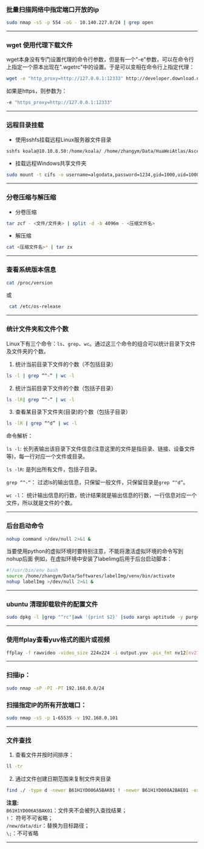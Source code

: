 ### 批量扫描网络中指定端口开放的ip
```sh
sudo nmap -sS -p 554 -oG - 10.140.227.0/24 | grep open
```
---
### wget 使用代理下载文件
wget本身没有专门设置代理的命令行参数，但是有一个"-e"参数，可以在命令行上指定一个原本出现在".wgetrc"中的设置。于是可以变相在命令行上指定代理：
```sh
wget -e "http_proxy=http://127.0.0.1:12333" http://developer.download.nvidia.com/compute/cuda/10.1/Prod/local_installers/cuda_10.1.243_418.87.00_linux.run
```  
如果是https，则参数为：
```sh
-e "https_proxy=http://127.0.0.1:12333"
```
---
### 远程目录挂载
- 使用sshfs挂载远程Linux服务器文件目录
```sh
sshfs koala@10.10.8.50:/home/koala/ /home/zhangym/Data/HuaWeiAtlas/AscendWorkspace
```
- 挂载远程Windows共享文件夹
```sh
sudo mount -t cifs -o username=algodata,password=1234,gid=1000,uid=1000 //10.10.1.155/algodata3 /home/zhangym/Shared155
```
---
### 分卷压缩与解压缩
- 分卷压缩
```sh
tar zcf - <文件/文件夹> | split -d -b 4096m - <压缩文件名>
```
- 解压缩
```sh
cat <压缩文件名>* | tar zx
```
---
### 查看系统版本信息
```sh
cat /proc/version
```
或  
```sh
 cat /etc/os-release
```
---
### 统计文件夹和文件个数
Linux下有三个命令：`ls`、`grep`、`wc`。通过这三个命令的组合可以统计目录下文件及文件夹的个数。

1. 统计当前目录下文件的个数（不包括目录）
```sh
ls -l | grep “^-“ | wc -l
```

2. 统计当前目录下文件的个数（包括子目录）
```sh
ls -lR| grep “^-“ | wc -l
```

3. 查看某目录下文件夹(目录)的个数（包括子目录）
```sh
ls -lR | grep “^d” | wc -l
```

命令解析：

`ls -l`: 长列表输出该目录下文件信息(注意这里的文件是指目录、链接、设备文件等)，每一行对应一个文件或目录。

`ls -lR`: 是列出所有文件，包括子目录。

`grep “^-“`： 过滤ls的输出信息，只保留一般文件，只保留目录是`grep “^d”`。

`wc -l`： 统计输出信息的行数，统计结果就是输出信息的行数，一行信息对应一个文件，所以就是文件的个数。    

---
### 后台启动命令
```sh
nohup command >/dev/null 2>&1 &   
```
当要使用python的虚拟环境时要特别注意，不能将激活虚拟环境的命令写到nohup后面
例如，在虚拟环境中安装了labelimg后用于后台启动脚本：          

```sh
#!/usr/bin/env bash
source /home/zhangym/Data/Softwares/labelImg/venv/bin/activate
nohup labelImg >/dev/null 2>&1 &
```
---
### ubuntu 清理卸载软件的配置文件
```sh
sudo dpkg -l |grep "^rc"|awk '{print $2}' |sudo xargs aptitude -y purge
```
---
### 使用ffplay查看yuv格式的图片或视频
```sh
ffplay -f rawvideo -video_size 224x224 -i output.yuv -pix_fmt nv12[nv21]
```
---
### 扫描ip： 
```sh
sudo nmap -sP -PI -PT 192.168.0.0/24	
```  
### 扫描指定IP的所有开放端口： 
```sh
sudo nmap -sS -p 1-65535 -v 192.168.0.101	
```  
--- 
### 文件查找
1. 查看文件并按时间排序：  
```sh
ll -tr
```

2. 通过文件创建日期范围来复制文件夹目录
```sh
find ./ -type d -newer B61H1YD006A5BAK01 ! -newer B61H1YD008A2BAE01 -exec cp {} /new/data/dir \;
```
**注意:**   
`B61H1YD006A5BAK01`：文件夹不会被列入查找结果；   
`!`： 符号不可省略；  
`/new/data/dir`：替换为目标路径；   
`\;`：不可省略  

---
